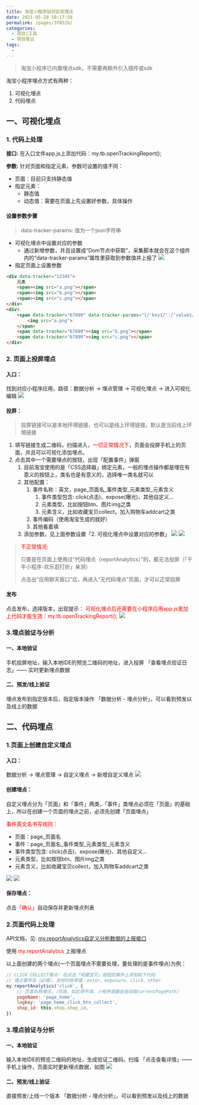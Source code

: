 ```yaml
---
title: 淘宝小程序如何实现埋点
date: 2021-05-28 18:17:59
permalink: /pages/3f852b/
categories:
  - 项目|工具
  - 项目笔记
tags:
  -
---
```


> 淘宝小程序已内置埋点sdk，不需要再额外引入插件或sdk

淘宝小程序埋点方式有两种：
1. 可视化埋点
2. 代码埋点



## 一、可视化埋点

### 1. 代码上处理
**接口:**
在入口文件app.js上添加代码：my.tb.openTrackingReport();

**参数:**
针对页面和指定元素，参数可设置的值不同：
+ 页面：目前只支持静态值
+ 指定元素：
  + 静态值
  + 动态值：需要在页面上先设置好参数，具体操作

#### 设置参数步骤
> data-tracker-params: 值为一个json字符串
+ 可视化埋点中设置对应的参数
    + 通过新增参数，并且设置成“Dom节点中获取”，采集脚本就会在这个组件内的“data-tracker-params”属性里获取到参数值并上报了
      ![](../../.vuepress/public/assets/project/20210526174456.jpg)
+ 指定页面上设置参数
```html
<div data-tracker="12345">
    元素
    <span><img src="a.png"></span>
    <span><img src="b.png"></span>
    <span><img src="c.png"></span>
</div>
<div>
    <span data-tracker="67890" data-tracker-params="{/'key1/':/'value1/'}">
        <img src="a.png">
    </span>
    <span data-tracker="67890"><img src="b.png"></span>
    <span data-tracker="67890"><img src="c.png"></span>
</div>
```

### 2. 页面上投屏埋点
#### 入口：
找到对应小程序应用，路径：数据分析 → 埋点管理 → 可视化埋点 → 进入可视化编辑
![](../../.vuepress/public/assets/project/20210526163442.jpg)

#### 投屏：
> 投屏链接可以是本地环境链接，也可以是线上环境链接。默认是当前线上环境链接
   1. 填写链接生成二维码，扫描进入，<font color="red">一切正常情况下</font>，页面会投屏手机上的页面，并且可以可视化添加埋点。
   2. 点击其中一个需要埋点的按钮，出现「配置事件」弹窗
      1. 目前淘宝使用的是「CSS选择器」绑定元素，一般的埋点操作都是埋在有意义的按钮上，类名也是有意义的，选择唯一类名就可以
      2. 其他配置：
         1. 事件名称：英文，page_页面名_事件类型_元素类型_元素含义
            1. 事件类型包含:  click(点击)、expose(曝光)、其他自定义...
            2. 元素类型，比如按钮btn、图片img之类
            3. 元素含义，比如收藏宝贝collect，加入购物车addcart之类
         2. 事件编码（使用淘宝生成的就好）
         3. 其他看着填
      3. 添加参数，见上面参数设置「2. 可视化埋点中设置对应的参数」
      ![](../../.vuepress/public/assets/project/20210526164236.jpg)
      ![](../../.vuepress/public/assets/project/20210526164411.jpg)

> <font color="red">不正常情况: </font>
>
> 只要是在页面上使用过“代码埋点（reportAnalytics）”的，都无法投屏（「千牛小程序-欢乐逛打折」亲测）
>
> 点击出“应用聊天窗口”后，再进入“无代码埋点”页面，才可以正常投屏


#### 发布
点击发布，选择版本，出现提示：
<font color="red">可视化埋点后还需要在小程序应用app.js里加上代码才能生效：my.tb.openTrackingReport();</font>
![](../../.vuepress/public/assets/project/20210526165550.jpg)



### 3.埋点验证与分析
#### 一、本地验证
手机投屏地址，输入本地IDE的预览二维码的地址，进入投屏
「查看埋点验证日志」—— 实时更新埋点数据

#### 二、预发/线上验证
埋点发布到指定版本后，指定版本操作
「数据分析 - 埋点分析」，可以看到预发以及线上的数据




## 二、代码埋点
### 1.页面上创建自定义埋点
#### 入口：
数据分析 → 埋点管理 → 自定义埋点 → 新增自定义埋点
![](../../.vuepress/public/assets/project/20210527142437.jpg)

#### 创建埋点：
自定义埋点分为「页面」和「事件」两类，「事件」类埋点必须在「页面」的基础上，所以在创建一个页面的埋点之前，必须先创建「页面埋点」

<font color="red">事件英文名书写规则：</font>
+ 页面：page_页面名
+ 事件：page_页面名_事件类型_元素类型_元素含义
+ 事件类型包含:  click(点击)、expose(曝光)、其他自定义...
+ 元素类型，比如按钮btn、图片img之类
+ 元素含义，比如收藏宝贝collect，加入购物车addcart之类

![](../../.vuepress/public/assets/project/20210527144654.jpg)
![](../../.vuepress/public/assets/project/20210527144836.jpg)

#### 保存埋点：
点击<font color="red">「确认」</font>自动保存并更新埋点列表



### 2.页面代码上处理
API文档，见: [my.reportAnalytics自定义分析数据的上报接口](https://miniapp.open.taobao.com/docV3.htm?docId=907&docType=20&source=search)

使用<font color="red"> my.reportAnalytics </font>上报埋点

以上面创建的两个埋点(一个页面埋点不需要处理，要处理的是事件埋点)为例：

```js
// CLICK_COLLECT埋点: 在点击「收藏宝贝」按钮的事件上添加如下代码
// 埋点事件名（必填），支持的枚举值：enter、exposure、click、other
my.reportAnalytics('click', {
    // 页面名称埋点，（可选，如此项不填，小程序容器会自动取currentPagePath）
    pageName: 'page_home',
    logkey: 'page_home_click_btn_collect',
    shop_id: this.shop.shop_id,
})
```


### 3.埋点验证与分析
#### 一、本地验证
输入本地IDE的预览二维码的地址，生成验证二维码，扫描
「点击查看详情」—— 手机上操作，页面实时更新埋点数据，如图
![](../../.vuepress/public/assets/project/20210527175656.jpg)

#### 二、预发/线上验证
直接预发/上线一个版本
「数据分析 - 埋点分析」，可以看到预发以及线上的数据


